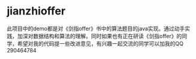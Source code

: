 # jianzhioffer
此项目中的demo都是对《剑指offer》书中的算法题目的java实现。通过动手实践，加深对数据结构和算法的理解。同时如果也有正在研读《剑指offer》的同学，希望对我的代码提一些改进意见，有兴趣一起交流的同学可以加我的QQ 290464784